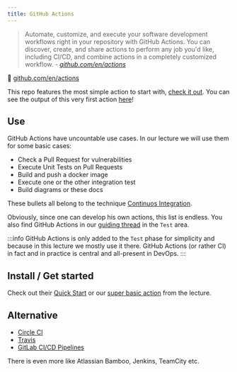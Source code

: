 ```yaml
---
title: GitHub Actions
---
```


> Automate, customize, and execute your software development workflows right in your repository with GitHub Actions. You can discover, create, and share actions to perform any job you'd like, including CI/CD, and combine actions in a completely customized workflow. - *[github.com/en/actions](https://docs.github.com/en/actions)*

🔗 [github.com/en/actions](https://docs.github.com/en/actions)

This repo features the most simple action to start with, [check it out](https://github.com/nds-swe/swdt/blob/main/.github/workflows/example-action_push.yml). You can see the output of this very first action [here](https://github.com/nds-swe/swdt/actions/runs/736246719)!

## Use

GitHub Actions have uncountable use cases. In our lecture we will use them for some basic cases:

- Check a Pull Request for vulnerabilities
- Execute Unit Tests on Pull Requests
- Build and push a docker image
- Execute one or the other integration test
- Build diagrams or these docs

These bullets all belong to the technique [Continuos Integration](/docs/techniques/continuous-integration).

Obviously, since one can develop his own actions, this list is endless. You also find GitHub Actions in our [guiding thread](/docs/guiding-thread) in the `Test` area.

:::info
GitHub Actions is only added to the `Test` phase for simplicity and because in this lecture we mostly use it there. GitHub Actions (or rather CI) in fact and in practice is central and all-present in DevOps.
:::

## Install / Get started
Check out their [Quick Start](https://docs.github.com/en/actions/quickstart) or our [super basic action](https://github.com/nds-swe/swdt/blob/main/.github/workflows/example-action_push.yml) from the lecture.


## Alternative

- [Circle CI](https://circleci.com/)
- [Travis](https://travis-ci.org/)
- [GitLab CI/CD Pipelines](https://docs.gitlab.com/ee/ci/pipelines/)

There is even more like Atlassian Bamboo, Jenkins, TeamCity etc.
